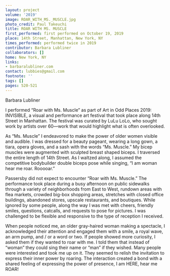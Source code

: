 ```yaml
---
layout: project
volume: '2019'
image: ROAR_WITH_MS._MUSCLE.jpg
photo_credit: Paul Takeuchi
title: ROAR WITH MS. MUSCLE
first_performed: first performed on October 19, 2019
place: 14th Street, Manhattan, New York, NY
times_performed: performed twice in 2019
contributor: Barbara Lubliner
collaborators: []
home: New York, NY
links:
- barbaralubliner.com
contact: lubbies@gmail.com
footnote: ''
tags: []
pages: 520-521
---
```



Barbara Lubliner

I performed “Roar with Ms. Muscle” as part of Art in Odd Places 2019: INVISIBLE, a visual and performance art festival that took place along 14th Street in Manhattan. The festival was curated by LuLu LoLo, who sought work by artists over 60—work that would highlight what is often overlooked.

As “Ms. Muscle” I endeavored to make the power of older women visible and audible. I was dressed for a beauty pageant, wearing a long gown, a tiara, opera gloves, and a sash with the words “Ms. Muscle.” My bicep muscles were augmented with sculpted breast shaped biceps. I traversed the entire length of 14th Street. As I waltzed along, I assumed the competitive bodybuilder double biceps pose while singing, “I am woman hear me roar. Rooooar.”

Passersby did not expect to encounter “Roar with Ms. Muscle.” The performance took place during a busy afternoon on public sidewalks through a variety of neighborhoods from East to West, rundown areas with flea markets, crowded big-box shopping areas, stretches with closed office buildings, abandoned stores, upscale restaurants, and boutiques. While ignored by some people, along the way I was met with cheers, friendly smiles, questions, catcalls, and requests to pose for pictures. I was challenged to be flexible and responsive to the type of reception I received.

When people noticed me, an older gray-haired woman making a spectacle, I acknowledged their attention and engaged them with a smile, a royal wave, an arm pump, and / or a word or two. If people showed more curiosity, I asked them if they wanted to roar with me. I told them that instead of “woman” they could sing their name or “man” if they wished. Many people were interested and took me up on it. They seemed to relish the invitation to express their inner power by roaring. The interaction created a bond with a shared feeling of expressing the power of presence, I am HERE, hear me ROAR!
